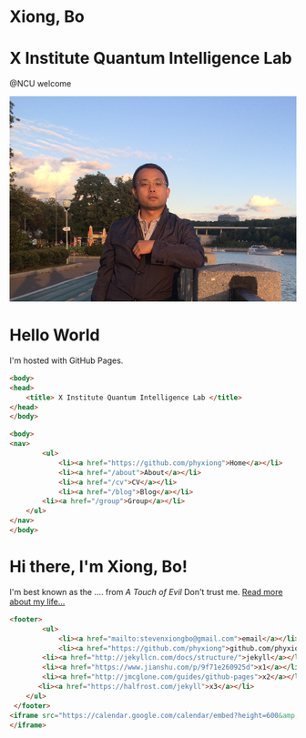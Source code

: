 # Xiong, Bo

# X Institute Quantum Intelligence Lab

@NCU
welcome

![My_Pic2](index.assets/My_Pic2.png)

<h1>Hello World</h1>
<p>I'm hosted with GitHub Pages.</p>

```html
<body>
<head>
	<title> X Institute Quantum Intelligence Lab </title>
</head>
</body>
```
```html
<body>
<nav>
		<ul>
    		<li><a href="https://github.com/phyxiong">Home</a></li>
        	<li><a href="/about">About</a></li>
    		<li><a href="/cv">CV</a></li>
    		<li><a href="/blog">Blog</a></li>	
        <li><a href="/group">Group</a></li>	
    </ul>
</nav>
</body>
```
<div class="container">
		<div class="blurb">
    		<h1>Hi there, I'm Xiong, Bo!</h1>
			  <p>I'm best known as the .... from <em>A Touch of Evil</em> Don't trust me.
          <a href="/about">Read more about my life...</a>
        </p>
		</div><!-- /.blurb -->
</div><!-- /.container -->

```html
<footer>
		<ul>
    		<li><a href="mailto:stevenxiongbo@gmail.com">email</a></li>
    		<li><a href="https://github.com/phyxiong">github.com/phyxiong</a></li>
        <li><a href="http://jekyllcn.com/docs/structure/">jekyll</a></li>
        <li><a href="https://www.jianshu.com/p/9f71e260925d">x1</a></li>
        <li><a href="http://jmcglone.com/guides/github-pages">x2</a></li>
       <li><a href="https://halfrost.com/jekyll">x3</a></li>
    </ul>
 </footer>
<iframe src="https://calendar.google.com/calendar/embed?height=600&amp;wkst=1&amp;bgcolor=%23ffffff&amp;ctz=Asia%2FShanghai&amp;src=MWlndTgyYmxqZjM4c3BzMjNzZmJyYXA2azBAZ3JvdXAuY2FsZW5kYXIuZ29vZ2xlLmNvbQ&amp;src=emhfY24uY2hpbmEjaG9saWRheUBncm91cC52LmNhbGVuZGFyLmdvb2dsZS5jb20&amp;color=%238E24AA&amp;color=%233F51B5" style="border:solid 1px #777" width="700" height="600" frameborder="0" scrolling="no">
</iframe>
```


